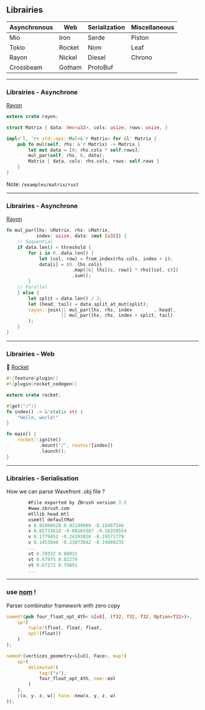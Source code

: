 ## Librairies

| Asynchronous | Web | Serialization | Miscellaneous |
| ---------- | --- | ------------- | ------ |
| Mio | Iron | Serde | Piston |
| Tokio | Rocket | Nom | Leaf |
| Rayon | Nickel | Diesel | Chrono |
| Crossbeam | Gotham | ProtoBuf | |

---

### Librairies - Asynchrone

[Rayon](https://github.com/nikomatsakis/rayon)

```rust
extern crate rayon;

struct Matrix { data: Vec<u32>, cols: usize, rows: usize, }

impl<'l, 'r> std::ops::Mul<&'r Matrix> for &l' Matrix {
    pub fn mul(self, rhs: &'r Matrix) -> Matrix {
        let mut data = [0; rhs.cols * self.rows];
        mul_par(self, rhs, 0, data);
        Matrix { data, cols: rhs.cols, rows: self.rows }
    }
}
```

Note:
`/examples/matrix/rust`

---

### Librairies - Asynchrone

[Rayon](https://github.com/nikomatsakis/rayon)

```rust
fn mul_par(lhs: &Matrix, rhs: &Matrix,
           index: usize, data: &mut [u32]) {
    // Sequential
    if data.len() < threshold {
        for i in 0..data.len() {
            let (col, row) = from_index(rhs.cols, index + i);
            data[i] = (0..lhs.cols)
                        .map(|c| lhs[(c, row)] * rhs[(col, c)])
                        .sum();
        }
    // Parallel
    } else {
        let split = data.len() / 2;
        let (head, tail) = data.split_at_mut(split);
        rayon::join(|| mul_par(lhs, rhs, index        , head),
                    || mul_par(lhs, rhs, index + split, tail)
        );
    }
}
```

---

### Librairies - Web

🚀 [Rocket](https://rocket.rs/)

```rust
#![feature(plugin)]
#![plugin(rocket_codegen)]

extern crate rocket;

#[get("/")]
fn index() -> &'static str {
    "Hello, world!"
}

fn main() {
    rocket::ignite()
            .mount("/", routes![index])
            .launch();
}
```

---

### Librairies - Serialisation

How we can parse Wavefront .obj file ?

```rust
        #File exported by ZBrush version 3.5
        #www.zbrush.com
        mtllib head.mtl
        usemtl defaultMat
        v 0.02866628 0.03189809 -0.18487546
        v 0.02733818 -0.00265587 -0.18358554
        v 0.1779453 -0.24393026 -0.19571779
        v 0.1453844 -0.23073842 -0.19898235
        ...
        vt 0.70332 0.80831
        vt 0.67975 0.82279
        vt 0.67272 0.79891
        ...
```

---

### use [nom](https://github.com/Geal/nom) !

Parser combinator framework with zero copy

```rust
named!(pub four_float_opt_4th< &[u8], (f32, f32, f32, Option<f32>)>, 
    sp!(
        tuple!(float, float, float, 
        opt!(float))
    )
);

named!(vertices_geometry<&[u8], Face>, map!(
    sp!( 
        delimited!(
            tag!("v"), 
            four_float_opt_4th, nom::eol
        )
    ), 
    |(x, y, z, w)| Face::new(x, y, z, w)
));
```